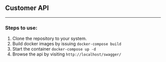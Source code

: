 ## Customer API

---

### Steps to use:

1. Clone the repository to your system.
2. Build docker images by issuing `docker-compose build`
3. Start the container `docker-compose up -d`
4. Browse the api by visiting `http://localhost/swagger/`
